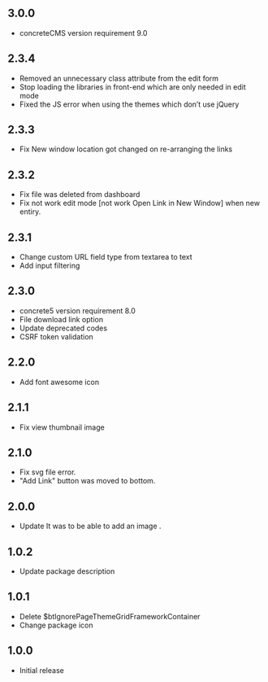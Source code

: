 ## 3.0.0
- concreteCMS version requirement 9.0

## 2.3.4
- Removed an unnecessary class attribute from the edit form
- Stop loading the libraries in front-end which are only needed in edit mode
- Fixed the JS error when using the themes which don’t use jQuery

## 2.3.3
- Fix New window location got changed on re-arranging the links

## 2.3.2
- Fix file was deleted from dashboard
- Fix not work edit mode [not work Open Link in New Window] when new entiry.

## 2.3.1
- Change custom URL field type from textarea to text
- Add input filtering

## 2.3.0
- concrete5 version requirement 8.0
- File download link option
- Update deprecated codes
- CSRF token validation

## 2.2.0
- Add font awesome icon

## 2.1.1
- Fix view thumbnail image

## 2.1.0
- Fix svg file error.
- "Add Link" button was moved to bottom.

## 2.0.0
- Update It was to be able to add an image .

## 1.0.2
- Update package description

## 1.0.1
- Delete $btIgnorePageThemeGridFrameworkContainer
- Change package icon

## 1.0.0
- Initial release












